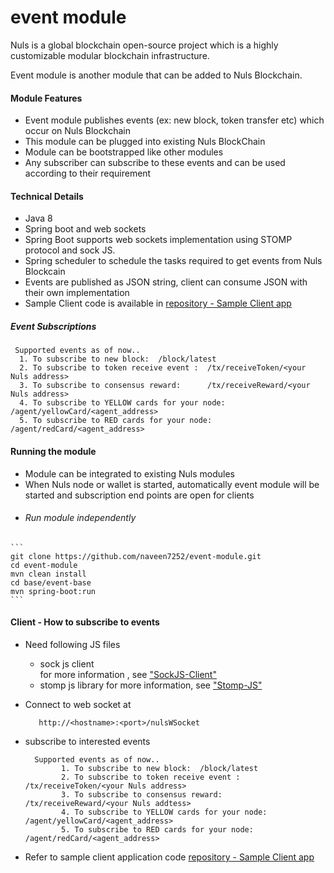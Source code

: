 # event module
Nuls is a global blockchain open-source project which is a highly customizable modular blockchain infrastructure.

Event module is another module that can be added to Nuls Blockchain.

#### Module Features
  - Event module publishes events (ex: new block, token transfer etc) which occur on Nuls Blockchain
  - This module can be plugged into existing Nuls BlockChain
  - Module can be bootstrapped like other modules
  - Any subscriber can subscribe to these events and can be used according to their requirement
  
#### Technical Details
  
  - Java 8
  - Spring boot and web sockets
  - Spring Boot supports web sockets  implementation using STOMP protocol and sock JS.
  - Spring scheduler to schedule the tasks required to get events from Nuls Blockcain
  - Events are published as JSON string, client can consume JSON with their own implementation
  - Sample Client code is available in [repository - Sample Client app](https://github.com/naveen7252/event-module-sample-client)

##### Event Subscriptions
     Supported events as of now..  
      1. To subscribe to new block:  /block/latest
      2. To subscribe to token receive event :  /tx/receiveToken/<your Nuls address>
      3. To subscribe to consensus reward:      /tx/receiveReward/<your Nuls address>
      4. To subscribe to YELLOW cards for your node:  /agent/yellowCard/<agent_address>
      5. To subscribe to RED cards for your node: /agent/redCard/<agent_address>
      
#### Running the module
   
  - Module can be integrated to existing Nuls modules
  - When Nuls node or wallet is started, automatically event module will be started and subscription end points are open for clients
   - ###### Run module independently
    
    ```
    git clone https://github.com/naveen7252/event-module.git
    cd event-module
    mvn clean install
    cd base/event-base
    mvn spring-boot:run
    ```
    
 #### Client - How to subscribe to events
  
  - Need following JS files
     
     - sock js client  
            <script src="https://cdn.jsdelivr.net/npm/sockjs-client@1/dist/sockjs.min.js"></script>
            for more information , see ["SockJS-Client"](https://github.com/sockjs/sockjs-client)
     - stomp js library 
             for more information, see ["Stomp-JS"](https://github.com/stomp-js/stompjs)
   - Connect to web socket at 
            
            http://<hostname>:<port>/nulsWSocket
   -  subscribe to interested events
            
            Supported events as of now..  
                  1. To subscribe to new block:  /block/latest
                  2. To subscribe to token receive event :  /tx/receiveToken/<your Nuls address>
                  3. To subscribe to consensus reward:      /tx/receiveReward/<your Nuls addtess>
                  4. To subscribe to YELLOW cards for your node:  /agent/yellowCard/<agent_address>
                  5. To subscribe to RED cards for your node: /agent/redCard/<agent_address>
                  
   - Refer to sample client application code [repository - Sample Client app](https://github.com/naveen7252/event-module-sample-client)
   
   
               
